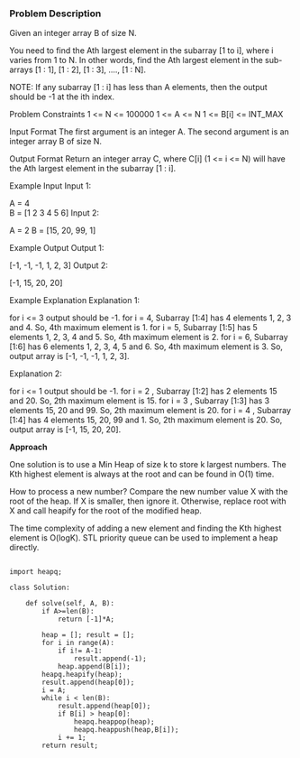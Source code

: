 ### Problem Description

Given an integer array B of size N.

You need to find the Ath largest element in the subarray [1 to i], where i varies from 1 to N. In other words, find the Ath largest element 
in the sub-arrays [1 : 1], [1 : 2], [1 : 3], ...., [1 : N].

NOTE: If any subarray [1 : i] has less than A elements, then the output should be -1 at the ith index.



Problem Constraints
1 <= N <= 100000
1 <= A <= N
1 <= B[i] <= INT_MAX



Input Format
The first argument is an integer A.
The second argument is an integer array B of size N.



Output Format
Return an integer array C, where C[i] (1 <= i <= N) will have the Ath largest element in the subarray [1 : i].



Example Input
Input 1:

 A = 4  
 B = [1 2 3 4 5 6] 
Input 2:

 A = 2
 B = [15, 20, 99, 1]


Example Output
Output 1:

 [-1, -1, -1, 1, 2, 3]
Output 2:

 [-1, 15, 20, 20]


Example Explanation
Explanation 1:

 for i <= 3 output should be -1.
 for i = 4, Subarray [1:4] has 4 elements 1, 2, 3 and 4. So, 4th maximum element is 1.
 for i = 5, Subarray [1:5] has 5 elements 1, 2, 3, 4 and 5. So, 4th maximum element is 2.
 for i = 6, Subarray [1:6] has 6 elements 1, 2, 3, 4, 5 and 6. So, 4th maximum element is 3.
 So, output array is [-1, -1, -1, 1, 2, 3].
 
Explanation 2:

 for i <= 1 output should be -1.
 for i = 2 , Subarray [1:2] has 2 elements 15 and 20. So, 2th maximum element is 15.
 for i = 3 , Subarray [1:3] has 3 elements 15, 20 and 99. So, 2th maximum element is 20.
 for i = 4 , Subarray [1:4] has 4 elements 15, 20, 99 and 1. So, 2th maximum element is 20.
 So, output array is [-1, 15, 20, 20].

**Approach**

One solution is to use a Min Heap of size k to store k largest numbers.
The Kth highest element is always at the root and can be found in O(1) time.

How to process a new number?
Compare the new number value X with the root of the heap. If X is smaller, then ignore it.
Otherwise, replace root with X and call heapify for the root of the modified heap.

The time complexity of adding a new element and finding the Kth highest element is O(logK).
STL priority queue can be used to implement a heap directly.


```

import heapq;

class Solution:

    def solve(self, A, B):
        if A>=len(B):
            return [-1]*A;

        heap = []; result = [];
        for i in range(A):
            if i!= A-1:
                result.append(-1);
            heap.append(B[i]);
        heapq.heapify(heap);
        result.append(heap[0]);
        i = A;
        while i < len(B):
            result.append(heap[0]);
            if B[i] > heap[0]:
                heapq.heappop(heap);
                heapq.heappush(heap,B[i]);
            i += 1;
        return result;            

```
